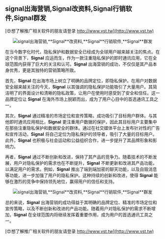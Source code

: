 ## **signal出海营销,**Signal**改资料,**Signal**行销软件,**Signal**群发**

[😍想了解推广相关软件的朋友请登录 http://www.vst.tw](http://www.vst.tw)

 <center><img src="https://vst.tw/MP4/tuiguang/png/4.png" alt="signal出海营销,**Signal**改资料,**Signal**行销软件,**Signal**群发"></center>

在当今数字化时代，隐私保护和数据安全已经成为全球用户越来越关注的焦点。在这个背景下，**Signal** 应运而生，作为一款注重隐私保护的即时通讯应用，它在全球范围内获得了巨大的关注和认可。**Signal** 出海营销的成功，不仅仅是其产品本身优秀，更是其独特的营销策略所致。

首先，**Signal** 在出海市场上树立了明确的品牌定位，即隐私保护。在用户对数据安全越来越关注的今天，**Signal** 以其强调的隐私保护功能吸引了大量用户。其简洁明了的界面设计和清晰的隐私政策，让用户在使用时感受到了安全和信任。这一品牌定位让 **Signal** 在海外市场上脱颖而出，成为了用户心目中的首选通讯工具之一。

其次，**Signal** 通过精准的市场定位和宣传策略，成功吸引了目标用户群体。与其他即时通讯应用相比，**Signal** 更注重用户数据的保护，因此其目标用户主要集中在那些注重隐私保护和数据安全的群体。通过在社交媒体平台上发布针对性的广告和宣传活动，**Signal** 将自己定位为隐私保护的领导者，吸引了大量的目标用户。此外，**Signal** 也积极与社会运动和公益组织合作，进一步提升了其品牌形象和影响力。

再者，**Signal** 通过不断创新和改进，保持了其产品的竞争力。随着技术的不断发展，用户对隐私保护的需求也在不断提升，**Signal** 不断更新和改进其产品功能，以满足用户的需求。例如，**Signal** 推出了端到端加密的聊天功能，以及自毁消息等功能，进一步加强了用户的隐私保护。这种持续的创新和改进，使得 **Signal** 能够在激烈的竞争中保持领先地位，赢得用户的信任和支持。

 <center><img src="https://vst.tw/MP4/tuiguang/png/0.png" alt="signal出海营销,**Signal**改资料,**Signal**行销软件,**Signal**群发"></center>

总的来说，**Signal** 出海营销的成功得益于其明确的品牌定位、精准的市场定位和宣传策略，以及不断创新和改进的产品功能。随着用户对隐私保护的需求不断增加，**Signal** 在全球范围内将继续发挥着重要作用，成为用户的首选通讯工具之一。

[😍想了解推广相关软件的朋友请登录 http://www.vst.tw](http://www.vst.tw)




